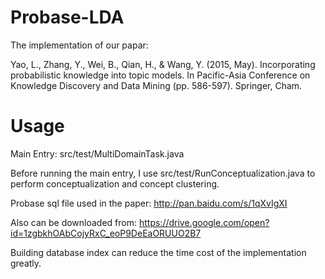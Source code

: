 # Probase-LDA

The implementation of our papar:

Yao, L., Zhang, Y., Wei, B., Qian, H., & Wang, Y. (2015, May). Incorporating probabilistic knowledge into topic models. In Pacific-Asia Conference on Knowledge Discovery and Data Mining (pp. 586-597). Springer, Cham.

# Usage

Main Entry: src/test/MultiDomainTask.java

Before running the main entry, I use src/test/RunConceptualization.java to perform conceptualization and concept clustering.

Probase sql file used in the paper: http://pan.baidu.com/s/1qXvIgXI 

Also can be downloaded from: https://drive.google.com/open?id=1zgbkhOAbCojyRxC_eoP9DeEaORUUO2B7

Building database index can reduce the time cost of the implementation greatly.
